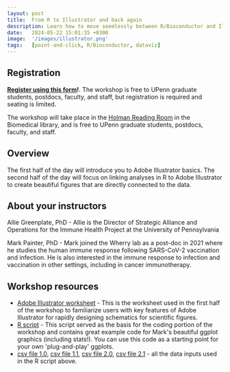 ```yaml
---
layout: post
title:  From R to Illustrator and back again
description: Learn how to move seemlessly between R/Bioconductor and Illustrator, making it simple to update even very complex multi-panel figures as you update your analyses.
date:   2024-05-22 15:01:35 +0300
image:  '/images/illustrator.png'
tags:   [point-and-click, R/Bioconductor, dataviz]
---
```


## Registration

**[Register using this form](https://forms.gle/ivGQetcGvdmS7uxg6)!**.  The workshop is free to UPenn graduate students, postdocs, faculty, and staff, but registration is required and seating is limited.

The workshop will take place in the [Holman Reading Room](https://www.library.upenn.edu/holman) in the Biomedical library, and is free to UPenn graduate students, postdocs, faculty, and staff.

## Overview

The first half of the day will introduce you to Adobe Illustrator basics. The second half of the day will focus on linking analyses in R to Adobe Illustrator to create beautiful figures that are directly connected to the data.

## About your instructors

Allie Greenplate, PhD - Allie is the Director of Strategic Alliance and Operations for the Immune Health Project at the University of Pennsylvania

Mark Painter, PhD - Mark joined the Wherry lab as a post-doc in 2021 where he studies the human immune response following SARS-CoV-2 vaccination and infection. He is also interested in the immune response to infection and vaccination in other settings, including in cancer immunotherapy.

## Workshop resources

* [Adobe Illustrator worksheet](https://gemini-series.netlify.app/code/Illustrator_worksheets.ai) - This is the worksheet used in the first half of the workshop to familiarize users with key features of Adobe Illustrator for rapidly designing schematics for scientific figures.
* [R script](https://gemini-series.netlify.app/code/Gemini_Workshop_20230425.R) - This script served as the basis for the coding portion of the workshop and contains great example code for Mark's beautiful ggplot graphics (including stats!).  You can use this code as a starting point for your own 'plug-and-play' ggplots.
* [csv file 1.0](https://gemini-series.netlify.app/code/Gemini.1.0.csv), [csv file 1.1](https://gemini-series.netlify.app/code/Gemini.1.1.csv), [csv file 2.0](https://gemini-series.netlify.app/code/Gemini.2.0.csv), [csv file 2.1](https://gemini-series.netlify.app/code/Gemini.2.1.csv) - all the data inputs used in the R script above.